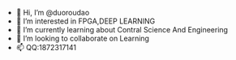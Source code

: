 - 👋 Hi, I’m @duoroudao
- 👀 I’m interested in FPGA,DEEP LEARNING
- 🌱 I’m currently learning about Contral Science And Engineering
- 💞️ I’m looking to collaborate on Learning
- 📫   QQ:1872317141

<!---
duoroudao/duoroudao is a ✨ special ✨ repository because its `README.md` (this file) appears on your GitHub profile.
You can click the Preview link to take a look at your changes.
--->

